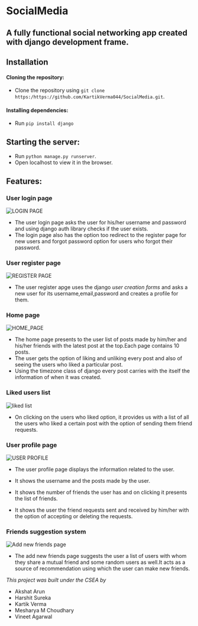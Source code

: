 # SocialMedia
## A fully functional social networking app created with django development frame.

## Installation

#### Cloning the repository:

- Clone the repository using `git clone https:/https://github.com/KartikVerma044/SocialMedia.git`.

#### Installing dependencies:

- Run `pip install django`

## Starting the server:

- Run `python manage.py runserver`.
- Open localhost to view it in the browser.

## Features:

### User login page

![LOGIN PAGE](/media/login.png)

- The user login page asks the user for his/her username and password and using django auth library checks if the user exists.
- The login page also has the option too redirect to the register page for new users and forgot password option for users who forgot their password.
### User register page

![REGISTER PAGE](/media/register.png)

- The user register apge uses the django  *user creation forms* and asks a new user for its username,email,password and creates a profile for them.


### Home page 

![HOME_PAGE](/media/home_page.png)
- The home page presents to the user list of posts made by him/her and his/her friends with the latest post at the top.Each page contains 10 posts.
- The user gets the option of liking and unliking every post and also of seeing the users who liked a particular post.
- Using the timezone class of django every post carries with the itself the information of when it was created.

### Liked users list 

![liked list](/media/userwholiked.png)

- On clicking on the users who liked option, it provides us with a list of all the users who liked a certain post with the option of sending them friend requests.

### User profile page

![USER PROFILE](/media/profile_page.png)
- The user profile page displays the information related to the user.

- It shows the username and the posts made by the user.
- It shows the number of friends the user has and on clicking it presents the list of friends.
- It shows the user the friend requests sent and received by him/her with the option of accepting or deleting the requests.


### Friends suggestion system

![Add new friends page](/media/addnewfriends.png)

- The add new friends page suggests the user a list of users with whom they share a mutual friend and some random users as well.It acts as a source of recommendation using which the user can make new friends.

_This project was built under the CSEA by_

- Akshat Arun
- Harshit Sureka
- Kartik Verma
- Mesharya M Choudhary
- Vineet Agarwal


                                
